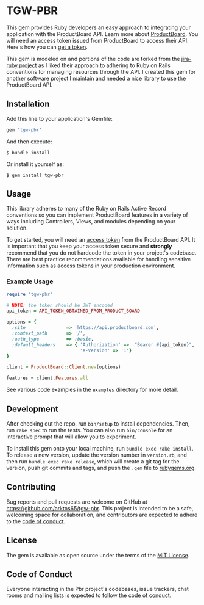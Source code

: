# TGW-PBR

This gem provides Ruby developers an easy approach to integrating your application with the ProductBoard API. Learn
more about [ProductBoard](https://developer.productboard.com/).  You will need an access token issued from
ProductBoard to access their API. Here's how you can [get a token](https://developer.productboard.com/#section/Authentication/Getting-a-token).

This gem is modeled on and portions of the code are forked from the [jira-ruby project](https://github.com/sumoheavy/jira-ruby)
as I liked their approach to adhering to Ruby on Rails conventions for managing resources through the API.  I created
this gem for another software project I maintain and needed a nice library to use the ProductBoard API.

## Installation

Add this line to your application's Gemfile:

```ruby
gem 'tgw-pbr'
```

And then execute:

    $ bundle install

Or install it yourself as:

    $ gem install tgw-pbr

## Usage

This library adheres to many of the Ruby on Rails Active Record conventions so you can implement ProductBoard
features in a variety of ways including Controllers, Views, and modules depending on your solution.

To get started, you will need an [access token](https://developer.productboard.com/#section/Authentication/Getting-a-token) from the ProductBoard API.
It is important that you keep your access token secure and **strongly** recommend that you do not hardcode the 
token in your project's codebase. There are best practice recommendations available for handling sensitive information
such as access tokens in your production environment.

### Example Usage

```ruby
require 'tgw-pbr'

# NOTE: the token should be JWT encoded
api_token = API_TOKEN_OBTAINED_FROM_PRODUCT_BOARD

options = {
  :site               => 'https://api.productboard.com',
  :context_path       => '/',
  :auth_type          => :basic,
  :default_headers    => { 'Authorization' =>  "Bearer #{api_token}",
                           'X-Version' => '1'}
}

client = ProductBoard::Client.new(options)

features = client.Features.all
```

See various code examples in the `examples` directory for more detail.

## Development

After checking out the repo, run `bin/setup` to install dependencies. Then, run `rake spec` to run the tests. You can also run `bin/console` for an interactive prompt that will allow you to experiment.

To install this gem onto your local machine, run `bundle exec rake install`. To release a new version, update the version number in `version.rb`, and then run `bundle exec rake release`, which will create a git tag for the version, push git commits and tags, and push the `.gem` file to [rubygems.org](https://rubygems.org).

## Contributing

Bug reports and pull requests are welcome on GitHub at https://github.com/arktos65/tgw-pbr. This project is 
intended to be a safe, welcoming space for collaboration, and contributors are expected to adhere to 
the [code of conduct](https://github.com/arktos65/tgw-pbr/blob/main/CODE_OF_CONDUCT.md).


## License

The gem is available as open source under the terms of the [MIT License](https://opensource.org/licenses/MIT).

## Code of Conduct

Everyone interacting in the Pbr project's codebases, issue trackers, chat rooms and mailing lists is expected to follow the [code of conduct](https://github.com/[USERNAME]/pbr/blob/master/CODE_OF_CONDUCT.md).
